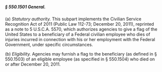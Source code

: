 ##### § 550.1501 General. #####

(a) *Statutory authority.* This subpart implements the Civilian Service Recognition Act of 2011 (Public Law 112-73; December 20, 2011), reprinted as a note to 5 U.S.C.A. 5570, which authorizes agencies to give a flag of the United States to a beneficiary of a Federal civilian employee who dies of injuries incurred in connection with his or her employment with the Federal Government, under specific circumstances.

(b) *Eligibility.* Agencies may furnish a flag to the beneficiary (as defined in § 550.1503) of an eligible employee (as specified in § 550.1504) who died on or after December 20, 2011.